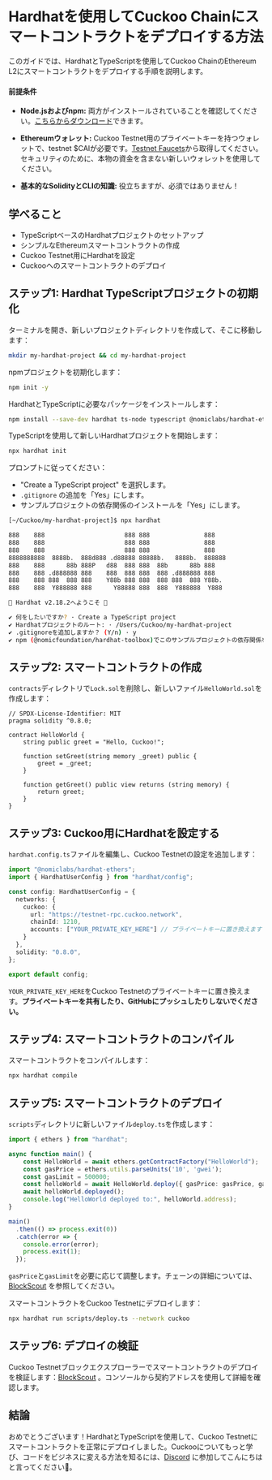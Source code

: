 # Hardhatを使用してCuckoo Chainにスマートコントラクトをデプロイする方法

このガイドでは、HardhatとTypeScriptを使用してCuckoo ChainのEthereum L2にスマートコントラクトをデプロイする手順を説明します。

#### 前提条件

- **Node.jsおよびnpm:** 両方がインストールされていることを確認してください。[こちらからダウンロード](https://nodejs.org/)できます。

- **Ethereumウォレット:** Cuckoo Testnet用のプライベートキーを持つウォレットで、testnet $CAIが必要です。[Testnet Faucets](https://cuckoo.network/portal/faucet/)から取得してください。セキュリティのために、本物の資金を含まない新しいウォレットを使用してください。

- **基本的なSolidityとCLIの知識:** 役立ちますが、必須ではありません！

## 学べること

- TypeScriptベースのHardhatプロジェクトのセットアップ
- シンプルなEthereumスマートコントラクトの作成
- Cuckoo Testnet用にHardhatを設定
- Cuckooへのスマートコントラクトのデプロイ

## ステップ1: Hardhat TypeScriptプロジェクトの初期化

ターミナルを開き、新しいプロジェクトディレクトリを作成して、そこに移動します：

```bash
mkdir my-hardhat-project && cd my-hardhat-project
```

npmプロジェクトを初期化します：

```bash
npm init -y
```

HardhatとTypeScriptに必要なパッケージをインストールします：

```bash
npm install --save-dev hardhat ts-node typescript @nomiclabs/hardhat-ethers ethers
```

TypeScriptを使用して新しいHardhatプロジェクトを開始します：

```bash
npx hardhat init
```

プロンプトに従ってください：

- "Create a TypeScript project" を選択します。
- `.gitignore` の追加を「Yes」にします。
- サンプルプロジェクトの依存関係のインストールを「Yes」にします。

```bash
[~/Cuckoo/my-hardhat-project]$ npx hardhat

888    888                      888 888               888
888    888                      888 888               888
888    888                      888 888               888
8888888888  8888b.  888d888 .d88888 88888b.   8888b.  888888
888    888      88b 888P   d88  888 888  88b      88b 888
888    888 .d888888 888    888  888 888  888 .d888888 888
888    888 888  888 888    Y88b 888 888  888 888  888 Y88b.
888    888  Y888888 888      Y88888 888  888  Y888888  Y888

👷 Hardhat v2.18.2へようこそ 👷‍

✔ 何をしたいですか? · Create a TypeScript project
✔ Hardhatプロジェクトのルート: · /Users/Cuckoo/my-hardhat-project
✔ .gitignoreを追加しますか？ (Y/n) · y
✔ npm (@nomicfoundation/hardhat-toolbox)でこのサンプルプロジェクトの依存関係をインストールしますか？ (Y/n) · y
```

## ステップ2: スマートコントラクトの作成

`contracts`ディレクトリで`Lock.sol`を削除し、新しいファイル`HelloWorld.sol`を作成します：

```solidity
// SPDX-License-Identifier: MIT
pragma solidity ^0.8.0;

contract HelloWorld {
    string public greet = "Hello, Cuckoo!";

    function setGreet(string memory _greet) public {
        greet = _greet;
    }

    function getGreet() public view returns (string memory) {
        return greet;
    }
}
```

## ステップ3: Cuckoo用にHardhatを設定する

`hardhat.config.ts`ファイルを編集し、Cuckoo Testnetの設定を追加します：

```typescript
import "@nomiclabs/hardhat-ethers";
import { HardhatUserConfig } from "hardhat/config";

const config: HardhatUserConfig = {
  networks: {
    cuckoo: {
      url: "https://testnet-rpc.cuckoo.network",
      chainId: 1210,
      accounts: ["YOUR_PRIVATE_KEY_HERE"] // プライベートキーに置き換えます
    }
  },
  solidity: "0.8.0",
};

export default config;
```

`YOUR_PRIVATE_KEY_HERE`をCuckoo Testnetのプライベートキーに置き換えます。**プライベートキーを共有したり、GitHubにプッシュしたりしないでください。**

## ステップ4: スマートコントラクトのコンパイル

スマートコントラクトをコンパイルします：

```bash
npx hardhat compile
```

## ステップ5: スマートコントラクトのデプロイ

`scripts`ディレクトリに新しいファイル`deploy.ts`を作成します：

```typescript
import { ethers } from "hardhat";

async function main() {
    const HelloWorld = await ethers.getContractFactory("HelloWorld");
    const gasPrice = ethers.utils.parseUnits('10', 'gwei');
    const gasLimit = 500000;
    const helloWorld = await HelloWorld.deploy({ gasPrice: gasPrice, gasLimit: gasLimit });
    await helloWorld.deployed();
    console.log("HelloWorld deployed to:", helloWorld.address);
}

main()
  .then(() => process.exit(0))
  .catch(error => {
    console.error(error);
    process.exit(1);
  });
```

`gasPrice`と`gasLimit`を必要に応じて調整します。チェーンの詳細については、[BlockScout](https://testnet-scan.cuckoo.network/) を参照してください。

スマートコントラクトをCuckoo Testnetにデプロイします：

```bash
npx hardhat run scripts/deploy.ts --network cuckoo
```

## ステップ6: デプロイの検証

Cuckoo Testnetブロックエクスプローラーでスマートコントラクトのデプロイを検証します：[BlockScout](https://testnet-scan.cuckoo.network/) 。コンソールから契約アドレスを使用して詳細を確認します。

## 結論

おめでとうございます！HardhatとTypeScriptを使用して、Cuckoo Testnetにスマートコントラクトを正常にデプロイしました。Cuckooについてもっと学び、コードをビジネスに変える方法を知るには、[Discord](https://cuckoo.network/dc) に参加してこんにちはと言ってください👋。
